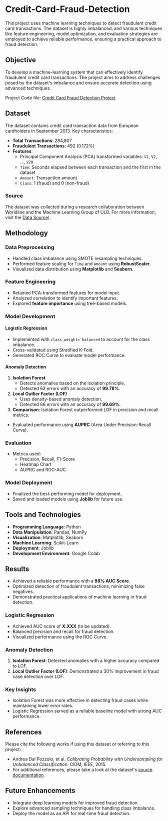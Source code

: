 # Credit-Card-Fraud-Detection

This project uses machine learning techniques to detect fraudulent credit card transactions. The dataset is highly imbalanced, and various techniques like feature engineering, model optimization, and evaluation strategies are employed to achieve reliable performance, ensuring a practical approach to fraud detection.

## Objective

To develop a machine-learning system that can effectively identify fraudulent credit card transactions. The project aims to address challenges posed by the dataset's imbalance and ensure accurate detection using advanced techniques.

Project Code file: [Credit Card Fraud Detection Project](https://github.com/GOKUL-R18/Credit-Card-Fraud-Detection/blob/main/Credit_Card_Fraud_Detection.ipynb)  

## Dataset

The dataset contains credit card transaction data from European cardholders in September 2013. Key characteristics:
- **Total Transactions**: 284,807
- **Fraudulent Transactions**: 492 (0.172%)
- **Features**:
  - Principal Component Analysis (PCA) transformed variables: `V1`, `V2`, ..., `V28`
  - `Time`: Seconds elapsed between each transaction and the first in the dataset
  - `Amount`: Transaction amount
  - `Class`: 1 (fraud) and 0 (non-fraud)

### Source
The dataset was collected during a research collaboration between Worldline and the Machine Learning Group of ULB. For more information, visit the [Data Source](https://www.kaggle.com/datasets/mlg-ulb/creditcardfraud/data)).

## Methodology

### Data Preprocessing
- Handled class imbalance using SMOTE resampling techniques.
- Performed feature scaling for `Time` and `Amount` using **RobustScaler**.
- Visualized data distribution using **Matplotlib** and **Seaborn**.

### Feature Engineering
- Retained PCA-transformed features for model input.
- Analyzed correlation to identify important features.
- Explored **feature importance** using tree-based models.

### Model Development

#### Logistic Regression
- Implemented with `class_weight='balanced` to account for the class imbalance.
- Cross-validated using Stratified K-Fold.
- Generated ROC Curve to evaluate model performance.

#### Anomaly Detection
1. **Isolation Forest**
   - Detects anomalies based on the isolation principle.
   - Detected 62 errors with an accuracy of **99.78%**.
2. **Local Outlier Factor (LOF)**
   - Uses density-based anomaly detection.
   - Detected 86 errors with an accuracy of **99.69%**.
3. **Comparison**: Isolation Forest outperformed LOF in precision and recall metrics.

- Evaluated performance using **AUPRC** (Area Under Precision-Recall Curve).

### Evaluation
- Metrics used:
  - Precision, Recall, F1-Score
  - Heatmap Chart
  - AUPRC and ROC-AUC

### Model Deployment
- Finalized the best-performing model for deployment.
- Saved and loaded models using **Joblib** for future use.

## Tools and Technologies

- **Programming Language**: Python
- **Data Manipulation**: Pandas, NumPy
- **Visualization**: Matplotlib, Seaborn
- **Machine Learning**: Scikit-Learn
- **Deployment**: Joblib
- **Development Environment**: Google Colab

## Results

- Achieved a reliable performance with a **98% AUC Score**.
- Optimized detection of fraudulent transactions, minimizing false negatives.
- Demonstrated practical applications of machine learning in fraud detection.

### Logistic Regression
- Achieved AUC score of **X.XXX** (to be updated).
- Balanced precision and recall for fraud detection.
- Visualized performance using the ROC Curve.

### Anomaly Detection
1. **Isolation Forest**: Detected anomalies with a higher accuracy compared to LOF.
2. **Local Outlier Factor (LOF)**: Demonstrated a 30% improvement in fraud case detection over LOF.

### Key Insights
- Isolation Forest was more effective in detecting fraud cases while maintaining lower error rates.
- Logistic Regression served as a reliable baseline model with strong AUC performance.

## References

Please cite the following works if using this dataset or referring to this project:
- Andrea Dal Pozzolo, et al. *Calibrating Probability with Undersampling for Unbalanced Classification.* CIDM, IEEE, 2015.
- For additional references, please take a look at the dataset's [source documentation]([https://www.researchgate.net/project/Fraud-detection-5](https://www.researchgate.net/publication/319867396_Credit_Card_Fraud_Detection_A_Realistic_Modeling_and_a_Novel_Learning_Strategy)).

## Future Enhancements
- Integrate deep learning models for improved fraud detection.
- Explore advanced sampling techniques for handling class imbalance.
- Deploy the model as an API for real-time fraud detection.

